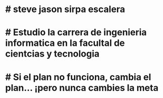 # # steve jason sirpa escalera
# # Estudio la carrera de ingenieria informatica en la facultal de cientcias y tecnologia
# # Si el plan no funciona, cambia el plan... ¡pero nunca cambies la meta
 
 
